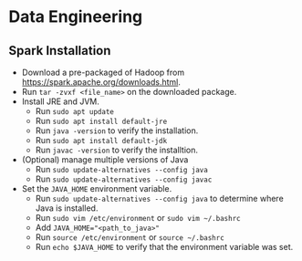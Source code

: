 # Data Engineering

## Spark Installation
- Download a pre-packaged of Hadoop from https://spark.apache.org/downloads.html.
- Run `tar -zvxf <file_name>` on the downloaded package.
- Install JRE and JVM.
  - Run `sudo apt update`
  - Run `sudo apt install default-jre`
  - Run `java -version` to verify the installation.
  - Run `sudo apt install default-jdk`
  - Run `javac -version` to verify the installtion.
- (Optional) manage multiple versions of Java
  - Run `sudo update-alternatives --config java`
  - Run `sudo update-alternatives --config javac`
- Set the `JAVA_HOME` environment variable.
  - Run `sudo update-alternatives --config java` to determine where Java is installed.
  - Run `sudo vim /etc/environment` or `sudo vim ~/.bashrc`
  - Add `JAVA_HOME="<path_to_java>"`
  - Run `source /etc/environment` or `source ~/.bashrc`
  - Run `echo $JAVA_HOME` to verify that the environment variable was set.
